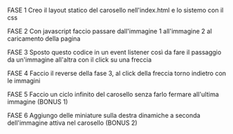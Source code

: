 FASE 1
Creo il layout statico del carosello nell'index.html e lo sistemo con il css

FASE 2
Con javascript faccio passare dall'immagine 1 all'immagine 2 al caricamento della pagina

FASE 3
Sposto questo codice in un event listener così da fare il passaggio da un'immagine all'altra con il click su una freccia

FASE 4
Faccio il reverse della fase 3, al click della freccia torno indietro con le immagini

FASE 5
Faccio un ciclo infinito del carosello senza farlo fermare all'ultima immagine (BONUS 1)

FASE 6
Aggiungo delle miniature sulla destra dinamiche a seconda dell'immagine attiva nel carosello (BONUS 2)

